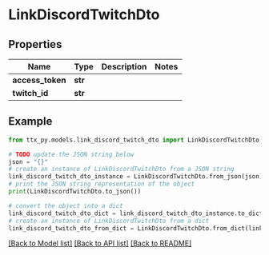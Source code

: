 # LinkDiscordTwitchDto


## Properties

Name | Type | Description | Notes
------------ | ------------- | ------------- | -------------
**access_token** | **str** |  | 
**twitch_id** | **str** |  | 

## Example

```python
from ttx_py.models.link_discord_twitch_dto import LinkDiscordTwitchDto

# TODO update the JSON string below
json = "{}"
# create an instance of LinkDiscordTwitchDto from a JSON string
link_discord_twitch_dto_instance = LinkDiscordTwitchDto.from_json(json)
# print the JSON string representation of the object
print(LinkDiscordTwitchDto.to_json())

# convert the object into a dict
link_discord_twitch_dto_dict = link_discord_twitch_dto_instance.to_dict()
# create an instance of LinkDiscordTwitchDto from a dict
link_discord_twitch_dto_from_dict = LinkDiscordTwitchDto.from_dict(link_discord_twitch_dto_dict)
```
[[Back to Model list]](../README.md#documentation-for-models) [[Back to API list]](../README.md#documentation-for-api-endpoints) [[Back to README]](../README.md)


